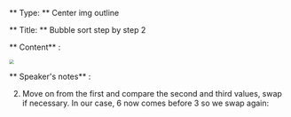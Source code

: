 ** Type: **  Center img outline

** Title: **  Bubble sort step by step 2


** Content** :


<img src="https://i.imgur.com/8Fxmyx3.png" style="zoom:50%;" />

** Speaker's notes** :


2. Move on from the first and compare the second and third values, swap if necessary. In our case, 6 now comes before 3 so we swap again: